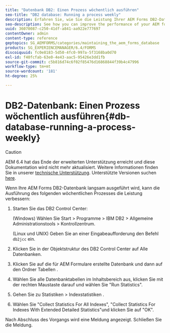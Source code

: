 ```yaml
---
title: "Datenbank DB2: Einen Prozess wöchentlich ausführen"
seo-title: "DB2 database: Running a process weekly"
description: Erfahren Sie, wie Sie die Leistung Ihrer AEM Forms DB2-Datenbank verbessern können.
seo-description: See how you can improve the performance of your AEM forms DB2 database.
uuid: 36070087-c250-41df-a841-aa922e777697
contentOwner: admin
content-type: reference
geptopics: SG_AEMFORMS/categories/maintaining_the_aem_forms_database
products: SG_EXPERIENCEMANAGER/6.4/FORMS
discoiquuid: fc0e8183-5d50-4fc0-997a-5f3168ba0d70
exl-id: f40fcfab-63e0-4e43-aac5-95426e3dd1fb
source-git-commit: c5b816d74c6f02f85476d16868844f39b4c47996
workflow-type: tm+mt
source-wordcount: '181'
ht-degree: 25%

---
```


# DB2-Datenbank: Einen Prozess wöchentlich ausführen{#db-database-running-a-process-weekly}

>[!CAUTION]
>
>AEM 6.4 hat das Ende der erweiterten Unterstützung erreicht und diese Dokumentation wird nicht mehr aktualisiert. Weitere Informationen finden Sie in unserer [technische Unterstützung](https://helpx.adobe.com/de/support/programs/eol-matrix.html). Unterstützte Versionen suchen [here](https://experienceleague.adobe.com/docs/?lang=de).

Wenn Ihre AEM Forms DB2-Datenbank langsam ausgeführt wird, kann die Ausführung des folgenden wöchentlichen Prozesses die Leistung verbessern:

1. Starten Sie das DB2 Control Center:

   (Windows) Wählen Sie Start > Programme > IBM DB2 > Allgemeine Administrationstools > Kontrollzentrum.

   (Linux und UNIX) Geben Sie an einer Eingabeaufforderung den Befehl `db2jcc` ein.

1. Klicken Sie in der Objektstruktur des DB2 Control Center auf Alle Datenbanken.
1. Klicken Sie auf die für AEM Formulare erstellte Datenbank und dann auf den Ordner Tabellen .
1. Wählen Sie alle Datenbanktabellen im Inhaltsbereich aus, klicken Sie mit der rechten Maustaste darauf und wählen Sie &quot;Run Statistics&quot;.
1. Gehen Sie zu Statistiken > Indexstatistiken .
1. Wählen Sie &quot;Collect Statistics For All Indexes&quot;, &quot;Collect Statistics For Indexes With Extended Detailed Statistics&quot;und klicken Sie auf &quot;OK&quot;.

Nach Abschluss des Vorgangs wird eine Meldung angezeigt. Schließen Sie die Meldung.
